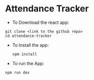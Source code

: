 # Attendance Tracker

- To Download the react app:
```
git clone <link to the github repo>
cd attendance-tracker
```
- To Install the app:
  ```
  npm install
  ```
- To run the App:
```
npm run dev
```
